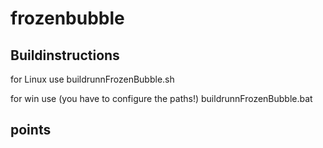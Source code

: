 # frozenbubble

## Buildinstructions

for Linux use
buildrunnFrozenBubble.sh

for win use (you have to configure the paths!)
buildrunnFrozenBubble.bat

## points



